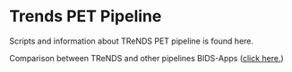 # Trends PET Pipeline

Scripts and information about TReNDS PET pipeline is found here.

Comparison between TReNDS and other pipelines BIDS-Apps ([click here.](https://github.com/trendscenter/Software-Trends/blob/main/cluster/pipelines/PET/code/docs/pet_pipeline_comparison_us_vs_otheruniversity2025.pdf))


